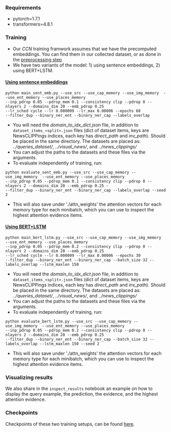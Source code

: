 ### Requirements
- pytorch=1.7.1
- transformers=4.8.1

### Training

- Our *CCN* training framwork assumes that we have the precomputed embeddings. You can find them in our collected dataset, or as done in the [preprocessing step](https://github.com/S-Abdelnabi/OoC-multi-modal-fc/tree/main/data_preprocessing)
- We have two variants of the model: 1) using sentence embeddings, 2) using BERT+LSTM.


#### [Using sentence embeddings](https://github.com/S-Abdelnabi/OoC-multi-modal-fc/tree/main/training/sent_emb)
```
python main_sent_emb.py --use_src --use_cap_memory --use_img_memory  --use_ent_memory --use_places_memory 
--inp_pdrop 0.05 --pdrop_mem 0.1 --consistency clip --pdrop 0 --nlayers 2 --domains_dim 20 --emb_pdrop 0.25 
--lr_sched cycle --lr 0.000009 --lr_max 0.00006 --epochs 60 
--filter_dup --binary_ner_ent --binary_ner_cap --labels_overlap
```
- You will need the *domain_to_idx_dict.json* file, in addition to ```dataset_items_<split>.json``` files (dict of dataset items, keys are NewsCLIPPings indices, each key has *direct_path* and *inv_path*). Should be placed in the same directory. The datasets are placed as: *../queries_dataset/*, *../visual_news/*, and *../news_clippings/*
- You can adjust the paths to the datasets and these files via the arguments.
- To evaluate independently of training, run:
```
python evaluate_sent_emb.py --use_src --use_cap_memory --use_img_memory  --use_ent_memory --use_places_memory 
--inp_pdrop 0.05 --pdrop_mem 0.1 --consistency clip --pdrop 0 --nlayers 2 --domains_dim 20 --emb_pdrop 0.25 -
--filter_dup --binary_ner_ent --binary_ner_cap --labels_overlap --seed 2
```
- This will also save under './attn_weights' the attention vectors for each memory type for each minibatch, which you can use to inspect the highest attention evidence items.


#### [Using BERT+LSTM](https://github.com/S-Abdelnabi/OoC-multi-modal-fc/tree/main/training/bert_lstm)
```
python main_bert_lstm.py --use_src --use_cap_memory --use_img_memory  --use_ent_memory --use_places_memory 
--inp_pdrop 0.05 --pdrop_mem 0.2 --consistency clip --pdrop 0 --nlayers 2 --domains_dim 20 --emb_pdrop 0.25 
--lr_sched cycle --lr 0.000009 --lr_max 0.00006 --epochs 30 
--filter_dup --binary_ner_ent --binary_ner_cap --batch_size 32 --labels_overlap --lstm_maxlen 150
```
- You will need the *domain_to_idx_dict.json* file, in addition to ```dataset_items_<split>.json``` files (dict of dataset items, keys are NewsCLIPPings indices, each key has *direct_path* and *inv_path*). Should be placed in the same directory. The datasets are placed as: *../queries_dataset/*, *../visual_news/*, and *../news_clippings/*
- You can adjust the paths to the datasets and these files via the arguments.
- To evaluate independently of training, run:

```
python evaluate_bert_lstm.py --use_src --use_cap_memory --use_img_memory  --use_ent_memory --use_places_memory 
--inp_pdrop 0.05 --pdrop_mem 0.2 --consistency clip --pdrop 0 --nlayers 2 --domains_dim 20 --emb_pdrop 0.25 
--filter_dup --binary_ner_ent --binary_ner_cap --batch_size 32 --labels_overlap --lstm_maxlen 150 --seed 2
```
- This will also save under './attn_weights' the attention vectors for each memory type for each minibatch, which you can use to inspect the highest attention evidence items.

### Visualizing results

We also share in the ```inspect_results``` notebook an example on how to display the query example, the prediction, the evidence, and the highest attention evidence.  

### Checkpoints
Checkpoints of these two training setups, can be found [here](https://drive.google.com/drive/folders/1x266t1uHutc5iZIE02hOCrVefwqZ2qfm?usp=sharing). 

